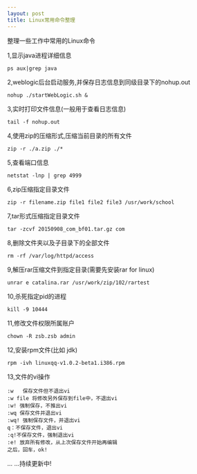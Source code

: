 ```yaml
---
layout: post
title: Linux常用命令整理
---
```


整理一些工作中常用的Linux命令

1,显示java进程详细信息

	ps aux|grep java

2,weblogic后台启动服务,并保存日志信息到同级目录下的nohup.out

	nohup ./startWebLogic.sh &

3,实时打印文件信息(一般用于查看日志信息)

	tail -f nohup.out

4,使用zip的压缩形式,压缩当前目录的所有文件

	zip -r ./a.zip ./*

5,查看端口信息

	netstat -lnp | grep 4999

6,zip压缩指定目录文件

	zip -r filename.zip file1 file2 file3 /usr/work/school 

7,tar形式压缩指定目录文件

	tar -zcvf 20150908_com_bf01.tar.gz com

8,删除文件夹以及子目录下的全部文件

	rm -rf /var/log/httpd/access

9,解压rar压缩文件到指定目录(需要先安装rar for linux)

	unrar e catalina.rar /usr/work/zip/102/rartest

10,杀死指定pid的进程

	kill -9 10444

11,修改文件权限所属账户

	chown -R zsb.zsb admin

12,安装rpm文件(比如 jdk)

	rpm -ivh linuxqq-v1.0.2-beta1.i386.rpm

13,文件的vi操作

	:w   保存文件但不退出vi 
	:w file 将修改另外保存到file中，不退出vi 
	:w! 强制保存，不推出vi
	:wq 保存文件并退出vi 
	:wq! 强制保存文件，并退出vi
	q：不保存文件，退出vi
	:q!不保存文件，强制退出vi 
	:e! 放弃所有修改，从上次保存文件开始再编辑
	之后，回车，ok!

... ...持续更新中!